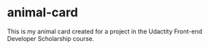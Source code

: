 # animal-card
This is my animal card created for a project in the Udactity Front-end Developer Scholarship course.
